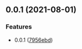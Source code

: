 ## 0.0.1 (2021-08-01)


### Features

* 0.0.1 ([7956ebd](https://github.com/bengala-tech/ember-capacitor-events/commit/7956ebd7ce55f7b6590ac2982edcbc64337c00d9))



